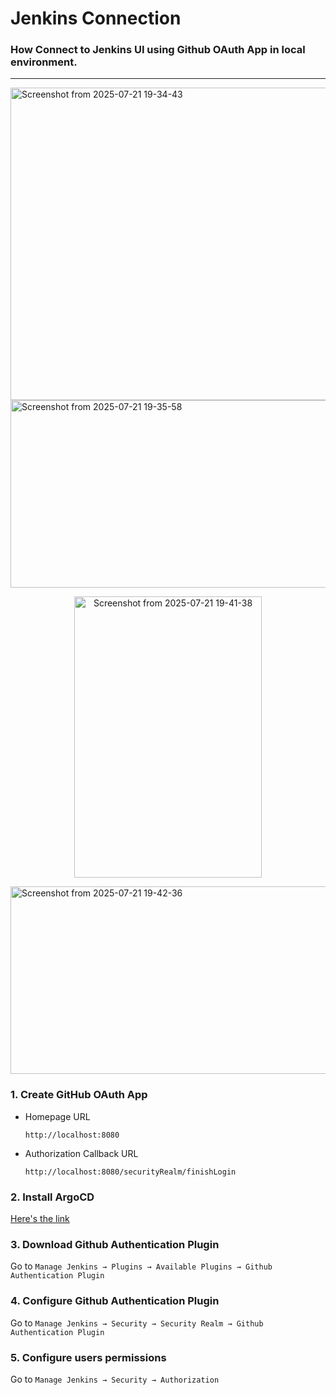# Jenkins Connection
### How Connect to Jenkins UI using Github OAuth App in local environment.
---

<img width="1000" height="500" alt="Screenshot from 2025-07-21 19-34-43" src="https://github.com/user-attachments/assets/08858853-d6a0-44d6-b35f-b1b53fd444be" />
<img width="1000" height="300" alt="Screenshot from 2025-07-21 19-35-58" src="https://github.com/user-attachments/assets/d915ee56-4913-4022-9fa3-3011fa4ba19a" />
<p align="center">
  <img src="https://github.com/user-attachments/assets/88d1e71a-0cfb-4313-9688-a29bf234b521" alt="Screenshot from 2025-07-21 19-41-38" width="300" height="450"/>
</p>
<img width="1000" height="300" alt="Screenshot from 2025-07-21 19-42-36" src="https://github.com/user-attachments/assets/08487001-7ceb-4b6d-b84b-5007e359f52d" />

### 1. Create GitHub OAuth App
- Homepage URL

  ```http://localhost:8080```

- Authorization Callback URL

  ```http://localhost:8080/securityRealm/finishLogin```

### 2. Install ArgoCD
[Here's the link](https://www.jenkins.io/doc/book/installing/)

### 3. Download Github Authentication Plugin
Go to
```Manage Jenkins → Plugins → Available Plugins → Github Authentication Plugin```

### 4. Configure Github Authentication Plugin
Go to ```Manage Jenkins → Security → Security Realm → Github Authentication Plugin```

### 5. Configure users permissions
Go to ```Manage Jenkins → Security → Authorization```
